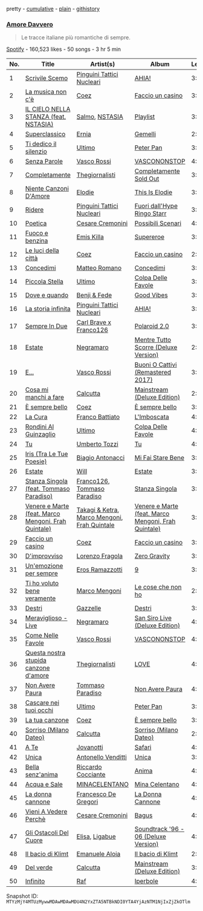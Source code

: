 pretty - [cumulative](/playlists/cumulative/37i9dQZF1DWTbGYZ9Pq4TH.md) - [plain](/playlists/plain/37i9dQZF1DWTbGYZ9Pq4TH) - [githistory](https://github.githistory.xyz/mackorone/spotify-playlist-archive/blob/main/playlists/plain/37i9dQZF1DWTbGYZ9Pq4TH)

### [Amore Davvero](https://open.spotify.com/playlist/37i9dQZF1DWTbGYZ9Pq4TH)

> Le tracce italiane più romantiche di sempre.

[Spotify](https://open.spotify.com/user/spotify) - 160,523 likes - 50 songs - 3 hr 5 min

| No. | Title | Artist(s) | Album | Length |
|---|---|---|---|---|
| 1 | [Scrivile Scemo](https://open.spotify.com/track/71r3UlkV7sWvUYjas5paqi) | [Pinguini Tattici Nucleari](https://open.spotify.com/artist/6RdcIWVKYYzNzjQRd3oyHS) | [AHIA!](https://open.spotify.com/album/0b2peKNz7zmn4xIxfPBUPa) | 3:34 |
| 2 | [La musica non c'è](https://open.spotify.com/track/7MMJa7cjMadOSR6CFWvB1x) | [Coez](https://open.spotify.com/artist/5dXlc7MnpaTeUIsHLVe3n4) | [Faccio un casino](https://open.spotify.com/album/3aKazjcDl544T21siS8lDp) | 3:42 |
| 3 | [IL CIELO NELLA STANZA \(feat\. NSTASIA\)](https://open.spotify.com/track/2fkVZYFv9hOejIsLzZy8ad) | [Salmo](https://open.spotify.com/artist/3hBQ4zniNdQf1cqqo6hzuW), [NSTASIA](https://open.spotify.com/artist/2BBgFkNBBMln3m2G2Bm2bt) | [Playlist](https://open.spotify.com/album/5F6r4JU7TdqI8YOWzj6Fyn) | 3:06 |
| 4 | [Superclassico](https://open.spotify.com/track/6Ahg1hncxUdK0ICqU03BCu) | [Ernia](https://open.spotify.com/artist/3fhMfkPPzksWuw0hEm4ldm) | [Gemelli](https://open.spotify.com/album/3LXvt5r3boBy4sQQpxmsi9) | 2:52 |
| 5 | [Ti dedico il silenzio](https://open.spotify.com/track/6GLmGfALwjzCaOiHwgfU7g) | [Ultimo](https://open.spotify.com/artist/3hN3iJMbbBmqBSAMx5veDa) | [Peter Pan](https://open.spotify.com/album/7E0zdJM8KYDRa5lQeAfEYi) | 3:54 |
| 6 | [Senza Parole](https://open.spotify.com/track/1myKwR6JbIvo1iKY8nOzbc) | [Vasco Rossi](https://open.spotify.com/artist/5l4nhyz8876RhgE2d18h65) | [VASCONONSTOP](https://open.spotify.com/album/1UegELBIi5854L79kswXuE) | 4:42 |
| 7 | [Completamente](https://open.spotify.com/track/7sh95K3HXkne9mVYDOIRWs) | [Thegiornalisti](https://open.spotify.com/artist/6YBgd2LKccEB3pX6UaW1Yp) | [Completamente Sold Out](https://open.spotify.com/album/2UsIHnX2RaOOQVkpspAYDj) | 3:36 |
| 8 | [Niente Canzoni D'Amore](https://open.spotify.com/track/3Pqm4BPjluxMX3afwDlKy5) | [Elodie](https://open.spotify.com/artist/7GgpsUpkj3olseoaTY7TEY) | [This Is Elodie](https://open.spotify.com/album/3EREGNLTHWi1SZCoDKT4Pd) | 3:25 |
| 9 | [Ridere](https://open.spotify.com/track/5LZVK19ieaV8Mk9FsqTL3F) | [Pinguini Tattici Nucleari](https://open.spotify.com/artist/6RdcIWVKYYzNzjQRd3oyHS) | [Fuori dall'Hype Ringo Starr](https://open.spotify.com/album/56JsicBPrw88plclhKK74J) | 3:34 |
| 10 | [Poetica](https://open.spotify.com/track/07qo9gnLM488CUr0EtgIA1) | [Cesare Cremonini](https://open.spotify.com/artist/396Jr76018oUMR6QBnqT8T) | [Possibili Scenari](https://open.spotify.com/album/1tcX4ysSZEeMMshVVbkkDa) | 4:53 |
| 11 | [Fuoco e benzina](https://open.spotify.com/track/4Fs1sEg9Mwn6vykFD89xvc) | [Emis Killa](https://open.spotify.com/artist/6FtwCmLY6L1sqvjaQ2lV6G) | [Supereroe](https://open.spotify.com/album/67g3eUjlYFB7EkhS1pjKe4) | 3:29 |
| 12 | [Le luci della città](https://open.spotify.com/track/381VH1JFj9q08V1OMlPU5m) | [Coez](https://open.spotify.com/artist/5dXlc7MnpaTeUIsHLVe3n4) | [Faccio un casino](https://open.spotify.com/album/3aKazjcDl544T21siS8lDp) | 2:57 |
| 13 | [Concedimi](https://open.spotify.com/track/0pFjYM7JdNJhjuooMgesks) | [Matteo Romano](https://open.spotify.com/artist/5Imsy0ZXNi7uWLJpP5dZ8b) | [Concedimi](https://open.spotify.com/album/3aunYOAreqjC6cdHn6iOaJ) | 3:09 |
| 14 | [Piccola Stella](https://open.spotify.com/track/6sLBJkMyZIkGevtpYgeotT) | [Ultimo](https://open.spotify.com/artist/3hN3iJMbbBmqBSAMx5veDa) | [Colpa Delle Favole](https://open.spotify.com/album/7ynNnkdYfFsjMxvfecxAWy) | 3:52 |
| 15 | [Dove e quando](https://open.spotify.com/track/5XM7tx8ovQ9UrYqUowW1AK) | [Benji & Fede](https://open.spotify.com/artist/2nftqfbLohpDYzY8VUlvbm) | [Good Vibes](https://open.spotify.com/album/77QYi88mcI4qXClwTAwxjg) | 3:10 |
| 16 | [La storia infinita](https://open.spotify.com/track/2r1SRt8bhtR6a9bMRR0AgV) | [Pinguini Tattici Nucleari](https://open.spotify.com/artist/6RdcIWVKYYzNzjQRd3oyHS) | [AHIA!](https://open.spotify.com/album/0b2peKNz7zmn4xIxfPBUPa) | 3:27 |
| 17 | [Sempre In Due](https://open.spotify.com/track/6ElWuGFrYbsf2mdHWUoGCk) | [Carl Brave x Franco126](https://open.spotify.com/artist/6p2OF8M4ob4KovaU0SUX4b) | [Polaroid 2.0](https://open.spotify.com/album/3RPTwOmoZNB0gNyUKscixz) | 3:10 |
| 18 | [Estate](https://open.spotify.com/track/7nd1mwoAAFtJjmjfdyOUwg) | [Negramaro](https://open.spotify.com/artist/1X9iZlQXfAAx4Vvmlqeao7) | [Mentre Tutto Scorre \(Deluxe Version\)](https://open.spotify.com/album/4wPMtE1vSjjAPbNN4mUX86) | 2:58 |
| 19 | [E...](https://open.spotify.com/track/2hfBefasNaEEgnxD4Pdsar) | [Vasco Rossi](https://open.spotify.com/artist/5l4nhyz8876RhgE2d18h65) | [Buoni O Cattivi \(Remastered 2017\)](https://open.spotify.com/album/6qD7I2PTgtLMutPuanRjwL) | 3:29 |
| 20 | [Cosa mi manchi a fare](https://open.spotify.com/track/7L8cIUKXToCr6PV9hFoX3Q) | [Calcutta ](https://open.spotify.com/artist/582KhTHEVOONNQLmQ5612r) | [Mainstream \(Deluxe Edition\)](https://open.spotify.com/album/11dh7pT3FRrGkI3TXl0e4k) | 2:49 |
| 21 | [È sempre bello](https://open.spotify.com/track/6IdiuMw1FSAvU3e6bgWQVX) | [Coez](https://open.spotify.com/artist/5dXlc7MnpaTeUIsHLVe3n4) | [È sempre bello](https://open.spotify.com/album/10qyDIB3pverR0MvhOFDVy) | 3:23 |
| 22 | [La Cura](https://open.spotify.com/track/3sc9YIcDSPCXsQ0zzX3JLW) | [Franco Battiato](https://open.spotify.com/artist/4lianjyuR1tqf6oUX8kjrZ) | [L'Imboscata](https://open.spotify.com/album/6Ws5YQCEOfwmpTK01EALgv) | 4:03 |
| 23 | [Rondini Al Guinzaglio](https://open.spotify.com/track/1jhHPnmgZepKU8qX4VhRZ0) | [Ultimo](https://open.spotify.com/artist/3hN3iJMbbBmqBSAMx5veDa) | [Colpa Delle Favole](https://open.spotify.com/album/7ynNnkdYfFsjMxvfecxAWy) | 4:00 |
| 24 | [Tu](https://open.spotify.com/track/6Gbc24EJdvZgpY0b5pNxhA) | [Umberto Tozzi](https://open.spotify.com/artist/00w9sdZ78mWArooTmiSTld) | [Tu](https://open.spotify.com/album/0RCpPk09zv72rYvQbRVB6C) | 4:11 |
| 25 | [Iris \(Tra Le Tue Poesie\)](https://open.spotify.com/track/1of8D9YF8T2nkLuk30JZNX) | [Biagio Antonacci](https://open.spotify.com/artist/0Qd65xBSFzdm3zCEu2ThQF) | [Mi Fai Stare Bene](https://open.spotify.com/album/5RUMRiHZj0cbk46Ttie5mZ) | 3:58 |
| 26 | [Estate](https://open.spotify.com/track/7AKMq2HTg8FQs9LE0v9uoy) | [Will](https://open.spotify.com/artist/7qIrqNF6i1kRLkGLgGXuZq) | [Estate](https://open.spotify.com/album/5lws5rpO14cspkEls5WGpq) | 3:06 |
| 27 | [Stanza Singola \(feat\. Tommaso Paradiso\)](https://open.spotify.com/track/23hpOtox5sIuRqVBVVJxsO) | [Franco126](https://open.spotify.com/artist/2KkO9uXHF9BVNJASjLekAc), [Tommaso Paradiso](https://open.spotify.com/artist/47z0zz9ZMCn9GBiPRTn5Bc) | [Stanza Singola](https://open.spotify.com/album/5f2LuFGKudyDDp9d93Qvvc) | 3:16 |
| 28 | [Venere e Marte \(feat\. Marco Mengoni, Frah Quintale\)](https://open.spotify.com/track/4O3sAZoZDIhNRcfHNuU4Ps) | [Takagi & Ketra](https://open.spotify.com/artist/76UCIJTB0jcJvBaL0CdIqx), [Marco Mengoni](https://open.spotify.com/artist/3xGlLcG9CUrs5MvFkSLOS5), [Frah Quintale](https://open.spotify.com/artist/7BgEOZ9w3Y4IMShXTMu1nN) | [Venere e Marte \(feat\. Marco Mengoni, Frah Quintale\)](https://open.spotify.com/album/3qc7zx8OrCXDqzs7qa8l7P) | 3:42 |
| 29 | [Faccio un casino](https://open.spotify.com/track/6qNXkVk19OYLu4CoqjDfZ0) | [Coez](https://open.spotify.com/artist/5dXlc7MnpaTeUIsHLVe3n4) | [Faccio un casino](https://open.spotify.com/album/3aKazjcDl544T21siS8lDp) | 3:13 |
| 30 | [D'improvviso](https://open.spotify.com/track/4ykkHvzEE45AlcUq6vkVW6) | [Lorenzo Fragola](https://open.spotify.com/artist/0tTS475qIqv3KXYZMXjsYy) | [Zero Gravity](https://open.spotify.com/album/0FxEbIEYdmAZ7u2oDB0Z4P) | 3:29 |
| 31 | [Un'emozione per sempre](https://open.spotify.com/track/1Hd8GLavCUUUx3GJdunJ4E) | [Eros Ramazzotti](https://open.spotify.com/artist/61J0BktHv7PuP3tjTPYXSX) | [9](https://open.spotify.com/album/0orR3i1y0uPP6smKEFFbP8) | 3:56 |
| 32 | [Ti ho voluto bene veramente](https://open.spotify.com/track/3z5eL4hQXaBWxSWZUTwI4e) | [Marco Mengoni](https://open.spotify.com/artist/3xGlLcG9CUrs5MvFkSLOS5) | [Le cose che non ho](https://open.spotify.com/album/6471E1sHbiORDuwJkNL3JG) | 2:49 |
| 33 | [Destri](https://open.spotify.com/track/0WBg2If3H9nN9RFl2xO2SZ) | [Gazzelle](https://open.spotify.com/artist/7KFOc3T4Xo8DVZt4PWw2qN) | [Destri](https://open.spotify.com/album/6xIlY5dzwgDm4dVeTteILC) | 3:05 |
| 34 | [Meraviglioso \- Live](https://open.spotify.com/track/6tZuvbPGzTekaD17rj9RlA) | [Negramaro](https://open.spotify.com/artist/1X9iZlQXfAAx4Vvmlqeao7) | [San Siro Live \(Deluxe Edition\)](https://open.spotify.com/album/5RwlSfHiTTtlSz7TM4A6sa) | 4:03 |
| 35 | [Come Nelle Favole](https://open.spotify.com/track/71LtXfhnWA7kR8Ntk1VE8R) | [Vasco Rossi](https://open.spotify.com/artist/5l4nhyz8876RhgE2d18h65) | [VASCONONSTOP](https://open.spotify.com/album/1UegELBIi5854L79kswXuE) | 4:13 |
| 36 | [Questa nostra stupida canzone d'amore](https://open.spotify.com/track/1Kw6V4wiZKTVwLZ5YcYJR3) | [Thegiornalisti](https://open.spotify.com/artist/6YBgd2LKccEB3pX6UaW1Yp) | [LOVE](https://open.spotify.com/album/5ckYRyGJLuChNaIuXUWwcN) | 4:09 |
| 37 | [Non Avere Paura](https://open.spotify.com/track/1qMx707PFdFXdwLvcUTNz3) | [Tommaso Paradiso](https://open.spotify.com/artist/47z0zz9ZMCn9GBiPRTn5Bc) | [Non Avere Paura](https://open.spotify.com/album/6qoQjya7Pb4NTuNserGcKP) | 4:07 |
| 38 | [Cascare nei tuoi occhi](https://open.spotify.com/track/60oJSn5MTG2VNvCJKwd65M) | [Ultimo](https://open.spotify.com/artist/3hN3iJMbbBmqBSAMx5veDa) | [Peter Pan](https://open.spotify.com/album/7E0zdJM8KYDRa5lQeAfEYi) | 3:46 |
| 39 | [La tua canzone](https://open.spotify.com/track/4Z43nMEiOiNeDrqu2BN0JD) | [Coez](https://open.spotify.com/artist/5dXlc7MnpaTeUIsHLVe3n4) | [È sempre bello](https://open.spotify.com/album/10qyDIB3pverR0MvhOFDVy) | 3:12 |
| 40 | [Sorriso \(Milano Dateo\)](https://open.spotify.com/track/6Rg0AJvt1xa4hR2QH2fUhb) | [Calcutta ](https://open.spotify.com/artist/582KhTHEVOONNQLmQ5612r) | [Sorriso \(Milano Dateo\)](https://open.spotify.com/album/5U5pvv8NQHjb4UEhMozHRz) | 2:57 |
| 41 | [A Te](https://open.spotify.com/track/0pVSpAnjpnqywmPZnOISiv) | [Jovanotti](https://open.spotify.com/artist/7tmMPdOmFvdRvbj2aWoiRi) | [Safari](https://open.spotify.com/album/4tp7nwTFlAwtgHhJiEnilK) | 4:24 |
| 42 | [Unica](https://open.spotify.com/track/0LcyAWgNU4vk3Sn1DNtifk) | [Antonello Venditti](https://open.spotify.com/artist/3hYLJPJuDyblFKersEaFd6) | [Unica](https://open.spotify.com/album/2gJy8l07yFCDvGnscXyl9F) | 3:54 |
| 43 | [Bella senz'anima](https://open.spotify.com/track/7laNkNLlUbNslPAi8HB1IS) | [Riccardo Cocciante](https://open.spotify.com/artist/7iZC2I6gz8gI0BLe2boBZR) | [Anima](https://open.spotify.com/album/2NNcni9mDROc7txSZzDRbb) | 4:34 |
| 44 | [Acqua e Sale](https://open.spotify.com/track/2k5XUNGw2nD3qTl9C208Qr) | [MINACELENTANO](https://open.spotify.com/artist/2RaKpBVCLrHguQqQDcahYB) | [Mina Celentano](https://open.spotify.com/album/0fK3gESwoPn02N98BmuRid) | 4:42 |
| 45 | [La donna cannone](https://open.spotify.com/track/2T2t1DXwzdilKF3BQPHREo) | [Francesco De Gregori](https://open.spotify.com/artist/16FJYC4FqKhZXiXIzMI4ul) | [La Donna Cannone](https://open.spotify.com/album/7COQBoeP7bBHykCpFbdpR2) | 4:39 |
| 46 | [Vieni A Vedere Perchè](https://open.spotify.com/track/7LYUIppHHkuKeIyfWwUEvj) | [Cesare Cremonini](https://open.spotify.com/artist/396Jr76018oUMR6QBnqT8T) | [Bagus](https://open.spotify.com/album/6WbUYB2fDctcuzTsQXWcF6) | 4:13 |
| 47 | [Gli Ostacoli Del Cuore](https://open.spotify.com/track/4WMMIrXdbO5WoOAFqbYnTx) | [Elisa](https://open.spotify.com/artist/2ARH58Hit3yC6ziGdhma23), [Ligabue](https://open.spotify.com/artist/7H8ZC8uHJMPZGLMApRRNIz) | [Soundtrack '96 \- 06 \(Deluxe Version\)](https://open.spotify.com/album/6K4obGZEeum2rpPmMEDRXW) | 4:26 |
| 48 | [Il bacio di Klimt](https://open.spotify.com/track/3E1FgPTXX203rgBTD5nlKF) | [Emanuele Aloia](https://open.spotify.com/artist/3vkFU3DBYyYBSUt323pj76) | [Il bacio di Klimt](https://open.spotify.com/album/2JAcCIuh57ns83xfzTpNaB) | 2:57 |
| 49 | [Del verde](https://open.spotify.com/track/5jT6gl92pmDlKy9689oZSX) | [Calcutta ](https://open.spotify.com/artist/582KhTHEVOONNQLmQ5612r) | [Mainstream \(Deluxe Edition\)](https://open.spotify.com/album/11dh7pT3FRrGkI3TXl0e4k) | 3:48 |
| 50 | [Infinito](https://open.spotify.com/track/7KyPP4IenVDrKeewWlAp5L) | [Raf](https://open.spotify.com/artist/3rlKqNmhaP9UiC0wFQyFS3) | [Iperbole](https://open.spotify.com/album/11ppqhDtSVmjuGCJygZdIG) | 4:56 |

Snapshot ID: `MTYzMjY4MTUzMywwMDAwMDAwMDU4N2YxZTA5NTBkNDI0YTA4YjAzNTM1NjIxZjZkOTlm`
